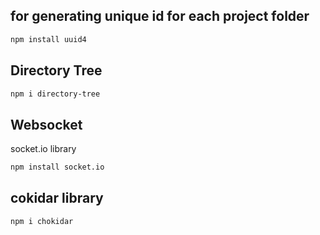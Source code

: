 ## for generating unique id for each project folder
``` Bash
npm install uuid4
```

## Directory Tree
``` Bash
npm i directory-tree
```

## Websocket
socket.io library
``` bash
npm install socket.io
```

## cokidar library
``` bash
npm i chokidar
```